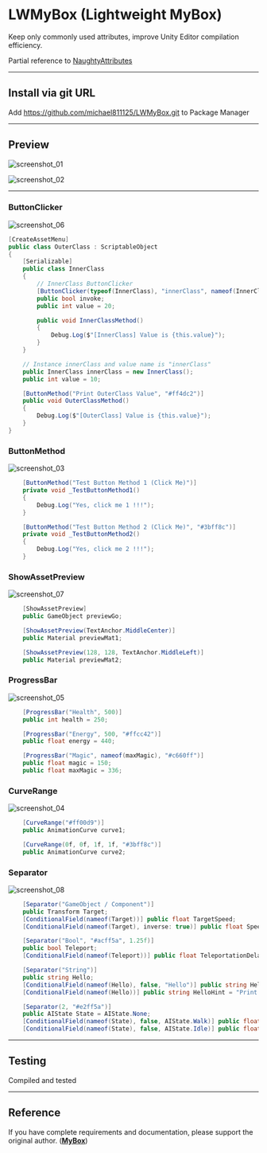 # LWMyBox (Lightweight MyBox)

Keep only commonly used attributes, improve Unity Editor compilation efficiency.

Partial reference to [NaughtyAttributes](https://github.com/dbrizov/NaughtyAttributes/tree/master)

---

## Install via git URL

Add https://github.com/michael811125/LWMyBox.git to Package Manager

---

## Preview

![screenshot_01](https://github.com/michael811125/LWMyBox/assets/30960759/fbcef9f1-f488-42f3-8dd7-79d370e9e5dd)

![screenshot_02](https://github.com/michael811125/LWMyBox/assets/30960759/bf8de800-7196-4ada-b939-da513dec7bd9)

---

### ButtonClicker

![screenshot_06](https://github.com/michael811125/LWMyBox/assets/30960759/e2451bc1-c6b5-4663-95b8-bca25a086bcd)

```C#
[CreateAssetMenu]
public class OuterClass : ScriptableObject
{
    [Serializable]
    public class InnerClass
    {
        // InnerClass ButtonClicker
        [ButtonClicker(typeof(InnerClass), "innerClass", nameof(InnerClassMethod), "Print InnerClass Value", "#4df3ff")]
        public bool invoke;
        public int value = 20;

        public void InnerClassMethod()
        {
            Debug.Log($"[InnerClass] Value is {this.value}");
        }
    }

    // Instance innerClass and value name is "innerClass"
    public InnerClass innerClass = new InnerClass();
    public int value = 10;

    [ButtonMethod("Print OuterClass Value", "#ff4dc2")]
    public void OuterClassMethod()
    {
        Debug.Log($"[OuterClass] Value is {this.value}");
    }
}
```

### ButtonMethod

![screenshot_03](https://github.com/michael811125/LWMyBox/assets/30960759/587e474a-fab3-49d5-a17a-06df059031ef)

```C#
    [ButtonMethod("Test Button Method 1 (Click Me)")]
    private void _TestButtonMethod1()
    {
        Debug.Log("Yes, click me 1 !!!");
    }

    [ButtonMethod("Test Button Method 2 (Click Me)", "#3bff8c")]
    private void _TestButtonMethod2()
    {
        Debug.Log("Yes, click me 2 !!!");
    }
```

### ShowAssetPreview

![screenshot_07](https://github.com/michael811125/LWMyBox/assets/30960759/5d806b12-8f7d-45c0-a1cd-20ce33fa7ca9)

```C#
    [ShowAssetPreview]
    public GameObject previewGo;

    [ShowAssetPreview(TextAnchor.MiddleCenter)]
    public Material previewMat1;

    [ShowAssetPreview(128, 128, TextAnchor.MiddleLeft)]
    public Material previewMat2;
```

### ProgressBar

![screenshot_05](https://github.com/michael811125/LWMyBox/assets/30960759/4f877a3c-cb0f-4db7-865c-f701a761f602)

```C#
    [ProgressBar("Health", 500)]
    public int health = 250;

    [ProgressBar("Energy", 500, "#ffcc42")]
    public float energy = 440;

    [ProgressBar("Magic", nameof(maxMagic), "#c660ff")]
    public float magic = 150;
    public float maxMagic = 336;
```

### CurveRange

![screenshot_04](https://github.com/michael811125/LWMyBox/assets/30960759/35346a85-8263-413c-b296-c11e69e2b8be)

```C#
    [CurveRange("#ff00d9")]
    public AnimationCurve curve1;

    [CurveRange(0f, 0f, 1f, 1f, "#3bff8c")]
    public AnimationCurve curve2;
```

### Separator

![screenshot_08](https://github.com/michael811125/LWMyBox/assets/30960759/4c274885-e503-4349-a2e8-74fcb82bbf9c)

```C#
    [Separator("GameObject / Component")]
    public Transform Target;
    [ConditionalField(nameof(Target))] public float TargetSpeed;
    [ConditionalField(nameof(Target), inverse: true)] public float Speed;

    [Separator("Bool", "#acff5a", 1.25f)]
    public bool Teleport;
    [ConditionalField(nameof(Teleport))] public float TeleportationDelay;

    [Separator("String")]
    public string Hello;
    [ConditionalField(nameof(Hello), false, "Hello")] public string HelloWorld = "World! :)";
    [ConditionalField(nameof(Hello))] public string HelloHint = "Print \"Hello\"!";

    [Separator(2, "#e2ff5a")]
    public AIState State = AIState.None;
    [ConditionalField(nameof(State), false, AIState.Walk)] public float WalkSpeed;
    [ConditionalField(nameof(State), false, AIState.Idle)] public float IdleTime;
```

---

## Testing

Compiled and tested

---

## Reference

If you have complete requirements and documentation, please support the original author. (**[MyBox](https://github.com/Deadcows/MyBox)**)
